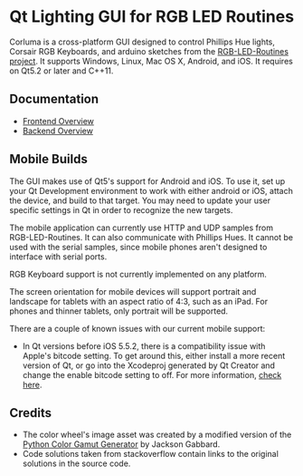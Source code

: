 # Qt Lighting GUI for RGB LED Routines

Corluma is a cross-platform GUI designed to control Phillips Hue lights, Corsair RGB Keyboards, and arduino sketches from the [RGB-LED-Routines project](https://github.com/timsee/RGB-LED-Routines). It supports Windows, Linux, Mac OS X, Android, and iOS. It requires on Qt5.2 or later and C++11.

## <a name="documentation">Documentation</a>

*  [Frontend Overview](https://timsee.github.io/Corluma/html/front_overview.html)
*  [Backend Overview](https://timsee.github.io/Corluma/html/backend_overview.html)

## <a name="mobile-support">Mobile Builds</a>

The GUI makes use of Qt5's support for Android and iOS. To use it, set up your Qt Development environment
to work with either android or iOS, attach the device, and build to that target. You may need to update
your user specific settings in Qt in order to recognize the new targets.

The mobile application can currently use HTTP and UDP samples from RGB-LED-Routines. It can also communicate with Phillips Hues. It cannot be used with the serial samples, since mobile phones aren't designed to interface
with serial ports. 

RGB Keyboard support is not currently implemented on any platform.

The screen orientation for mobile devices will support portrait and landscape for tablets with an aspect 
ratio of 4:3, such as an iPad. For phones and thinner tablets, only portrait will be supported.

There are a couple of known issues with our current mobile support:

* In Qt versions before iOS 5.5.2, there is a compatibility issue with Apple's bitcode setting. 
To get around this, either install a more recent version of Qt, or go into the Xcodeproj generated by 
Qt Creator and change the enable bitcode setting to off. For more information, [check here](http://lists.qt-project.org/pipermail/interest/2015-October/019393.html). 


## <a name="credits">Credits</a>

* The color wheel's image asset was created by a modified version of the [Python Color Gamut Generator](https://github.com/jacksongabbard/Python-Color-Gamut-Generator) by Jackson Gabbard.
* Code solutions taken from stackoverflow contain links to the original solutions in the source code. 


